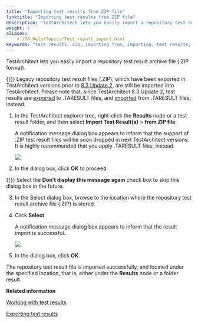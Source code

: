 ```yaml
--- 
title: "Importing test results from ZIP file"
linktitle: "Importing test results from ZIP file"
description: "TestArchitect lets you easily import a repository test result archive file (.ZIP format)."
weight: 7
aliases: 
    - /TA_Help/Topics/Test_result_import.html
keywords: "test results, zip, importing from, importing, test results, zip"
---
```


TestArchitect lets you easily import a repository test result archive file \(.ZIP format\).

{{<important>}} Legacy repository test result files \(.ZIP\), which have been exported in TestArchitect versions prior to [8.3 Update 2](/TA_ReleaseNotes/DITA_source/Whats_New_8.3_update_2.html), are still be imported into TestArchitect. Please note that, since TestArchitect 8.3 Update 2, test results are [exported](/TA_Help/Topics/ug_test_results_export_TARESULT.html) to .TARESULT files, and [imported](/TA_Help/Topics/ug_importing_test_results.html) from .TARESULT files, instead.

1.  In the TestArchitect explorer tree, right-click the **Results** node or a test result folder, and then select **Import Test Result\(s\)** \> **from ZIP file**.

    A notification message dialog box appears to inform that the support of .ZIP test result files will be soon dropped in next TestArchitect versions. It is highly recommended that you apply .TARESULT files, instead.

    ![](/images/TA_Help/Images/Import_zip_result_notification.png)

2.  In the dialog box, click **OK** to proceed.

{{<tip>}} Select the **Don't display this message again** check box to skip this dialog box in the future.

3.  In the Select dialog box, browse to the location where the repository test result archive file \(.ZIP\) is stored.

4.  Click **Select**.

    A notification message dialog box appears to inform that the result import is successful.

    ![](/images/TA_Help/Images/Import_test_res_success.png)

5.  In the dialog box, click **OK**.


The repository test result file is imported successfully, and located under the specified location, that is, either under the **Results** node or a folder result.




**Related information**  


[Working with test results](/TA_Help/Topics/Test_result.html)

[Exporting test results](/TA_Help/Topics/Test_result_export.html)

